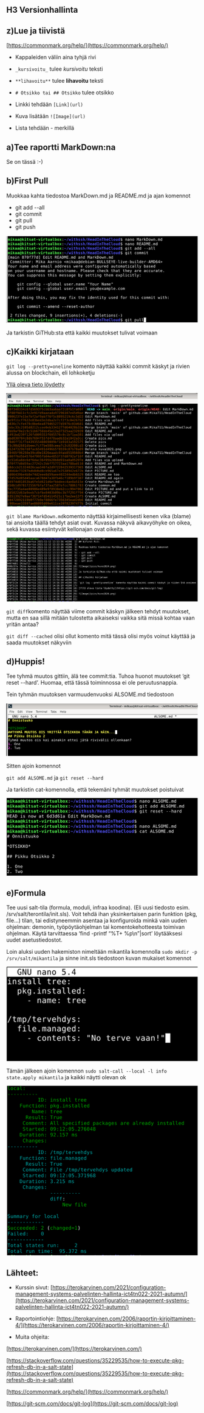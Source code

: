 ## H3 Versionhallinta

## z)Lue ja tiivistä

[https://commonmark.org/help/](https://commonmark.org/help/)

- Kappaleiden väliin aina tyhjä rivi

- `_kursivoitu_` tulee _kursivoitu_ teksti

- `**lihavoitu**` tulee **lihavoitu** teksti

- `# Otsikko tai ## Otsikko` tulee otsikko

- Linkki tehdään `[Link](url)`

- Kuva lisätään `![Image](url)`

- Lista tehdään - merkillä

## a)Tee raportti MarkDown:na

Se on tässä :-)

## b)First Pull

Muokkaa kahta tiedostoa MarkDown.md ja README.md ja ajan komennot

- git add --all
- git commit
- git pull
- git push

![Image](pics/kuva1024.png)

Ja tarkistin GiTHub:sta että kaikki muutokset tulivat voimaan

## c)Kaikki kirjataan

`git log --pretty=oneline` komento näyttää kaikki commit käskyt ja rivien alussa on blockchain, eli lohkoketju

[Yllä oleva tieto löydetty](https://git-scm.com/docs/git-log)

![Image](pics/kuva1026.png)

`git blame MarkDown.md`komento näyttää kirjaimellisesti kenen vika (blame) tai ansioita täällä tehdyt asiat ovat. Kuvassa näkyvä aikavyöhyke on oikea, sekä kuvassa esiintyvät kellonajan ovat oikeita.

![Image](pics/kuva1028.png)

`git diff`komento näyttää viime commit käskyn jälkeen tehdyt muutokset, mutta en saa sillä mitään tulostetta aikaiseksi vaikka sitä missä kohtaa vaan yritän antaa?

`git diff --cached` olisi ollut komento mitä tässä olisi myös voinut käyttää ja saada muutokset näkyviin

## d)Huppis!

Tee tyhmä muutos gittiin, älä tee commit:tia. Tuhoa huonot muutokset ‘git reset --hard’. Huomaa, että tässä toiminnossa ei ole peruutusnappia.

Tein tyhmän muutoksen varmuudenvuoksi ALSOME.md tiedostoon

![Image](pics/kuva1031.png)

Sitten ajoin komennot

`git add ALSOME.md` ja
`git reset --hard`

Ja tarkistin cat-komennolla, että tekemäni tyhmät muutokset poistuivat

![Image](pics/kuva1032.png)

## e)Formula

Tee uusi salt-tila (formula, moduli, infraa koodina). (Eli uusi tiedosto esim. /srv/salt/terontila/init.sls). Voit tehdä ihan yksinkertaisen parin funktion (pkg, file...) tilan, tai edistyneemmin asentaa ja konfiguroida minkä vain uuden ohjelman: demonin, työpöytäohjelman tai komentokehotteesta toimivan ohjelman. Käytä tarvittaessa ‘find -printf “%T+ %p\n”|sort’ löytääksesi uudet asetustiedostot.

Loin aluksi uuden hakemiston nimeltään mikantila komennolla `sudo mkdir -p /srv/salt/mikantila` ja sinne init.sls tiedostoon kuvan mukaiset komennot

![Image](pics/kuva1185.png)

Tämän jälkeen ajoin komennon `sudo salt-call --local -l info state.apply mikantila` ja kaikki näytti olevan ok 

![Image](pics/kuva1186.png)

## Lähteet:

- Kurssin sivut: [https://terokarvinen.com/2021/configuration-management-systems-palvelinten-hallinta-ict4tn022-2021-autumn/](https://terokarvinen.com/2021/configuration-management-systems-palvelinten-hallinta-ict4tn022-2021-autumn/)

- Raportointiohje: [https://terokarvinen.com/2006/raportin-kirjoittaminen-4/](https://terokarvinen.com/2006/raportin-kirjoittaminen-4/)

- Muita ohjeita:

 [https://terokarvinen.com/](https://terokarvinen.com/)

 [https://stackoverflow.com/questions/35229535/how-to-execute-pkg-refresh-db-in-a-salt-state](https://stackoverflow.com/questions/35229535/how-to-execute-pkg-refresh-db-in-a-salt-state)

 [https://commonmark.org/help/](https://commonmark.org/help/)

 [https://git-scm.com/docs/git-log](https://git-scm.com/docs/git-log)



